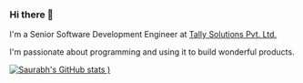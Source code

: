 ### Hi there 👋

I'm a Senior Software Development Engineer at [Tally Solutions Pvt. Ltd.](https://tallysolutions.com/)

I'm passionate about programming and using it to build wonderful products.

[![Saurabh's GitHub stats](https://github-readme-stats.vercel.app/api?username=saurabhprakash-25&show_icons=true)
)](https://github.com/saurabhprakash-25/github-readme-stats)
